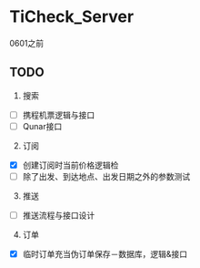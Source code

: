 TiCheck_Server
==============

0601之前

TODO
---------------
1. 搜索
 - [ ] 携程机票逻辑与接口
 - [ ] Qunar接口
2. 订阅
 - [x] 创建订阅时当前价格逻辑检
 - [ ] 除了出发、到达地点、出发日期之外的参数测试
3. 推送
 - [ ] 推送流程与接口设计
4. 订单
 - [x] 临时订单充当伪订单保存－数据库，逻辑&接口
